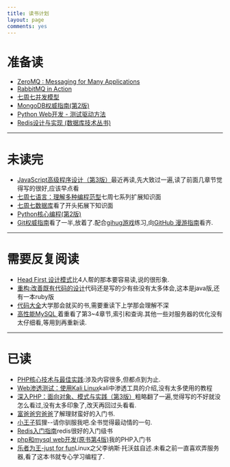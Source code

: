 ```yaml
---
title: 读书计划
layout: page
comments: yes
---
```


# 准备读
* [ZeroMQ : Messaging for Many Applications](http://book.douban.com/subject/11622703/)
* [RabbitMQ in Action](http://book.douban.com/subject/6000169/)
* [七周七并发模型]()
* [MongoDB权威指南(第2版)]()
* [Python Web开发 - 测试驱动方法]()
* [Redis设计与实现 (数据库技术丛书)](http://book.douban.com/subject/25900156/)

----

# 未读完
* [JavaScript高级程序设计（第3版）]()最近再读,先大致过一遍,读了前面几章节觉得写的很好,应该早点看
* [七周七语言：理解多种编程范型](http://book.douban.com/subject/10555435/)七周七系列扩展知识面
* [七周七数据库](http://book.douban.com/subject/24737847/)看了开头拓展下知识面
* [Python核心编程(第2版)](http://book.douban.com/subject/3112503/)
* [Git权威指南](http://book.douban.com/subject/6526452/)看了一半,放着了.配合[gihug游戏](https://github.com/Gazler/githug)练习,向[GitHub 漫游指南](http://github.phodal.com/)看齐.

----

# 需要反复阅读

* [Head First 设计模式](http://book.douban.com/subject/2243615/)比4人帮的那本要容易读,说的很形象.
* [重构:改善既有代码的设计](http://book.douban.com/subject/4262627/)代码还是写的少有些没有太多体会,这本是java版,还有一本ruby版
* [代码大全](http://book.douban.com/subject/1477390/)大学那会就买的书,需要重读下上学那会理解不深
* [ 高性能MySQL ](http://book.douban.com/subject/4241826/)着重看了第3~4章节,索引和查询.其他一些对服务器的优化没有太仔细看,等用到再重新读.

----

# 已读

* [PHP核心技术与最佳实践](http://book.douban.com/subject/20370984/):涉及内容很多,但都点到为止.
* [Web渗透测试：使用Kali Linux](http://book.douban.com/subject/25955740/)kali中渗透工具的介绍,没有太多使用的教程
* [深入PHP：面向对象、模式与实践（第3版）](http://book.douban.com/subject/6559267/)粗略翻了一遍,觉得写的不好就没怎么看过,没有太多印象了,改天再回过头看看.
* [富爸爸穷爸爸](http://book.douban.com/subject/1033778/)了解理财蛮好的入门书.
* [小王子](http://book.douban.com/subject/1084336/)狐狸--请你驯服我吧.全书觉得最动情的一句.
* [Redis入门指南](http://book.douban.com/subject/24522045/)redis很好的入门级书
* [php和mysql web开发(原书第4版)](http://book.douban.com/subject/3549421/)我的PHP入门书
* [乐者为王-just for fun](http://book.douban.com/subject/1395123/)Linux之父李纳斯·托沃兹自述.未看之前一直喜欢弄服务器,看了这本书就专心学习编程了.
